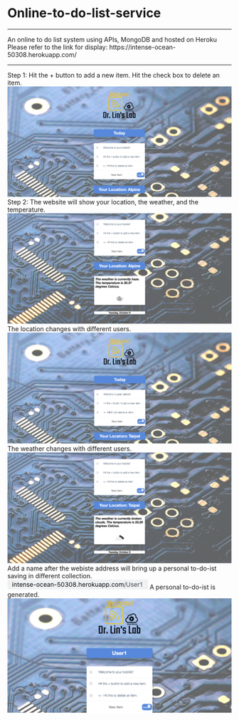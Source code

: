 # Online-to-do-list-service
<hr>
An online to do list system using APIs, MongoDB and hosted on Heroku
Please refer to the link for display: https://intense-ocean-50308.herokuapp.com/
<hr>
Step 1: Hit the + button to add a new item. Hit the check box to delete an item.
<img src="display1.png" alt="Display">
Step 2: The website will show your location, the weather, and the temperature.
<img src="display2.png" alt="Display">
The location changes with different users.
<img src="display3.png" alt="Display">
The weather changes with different users.
<img src="display4.png" alt="Display">
Add a name after the webiste address will bring up a personal to-do-ist saving in different collection.
<img src="display5.png" alt="Display">
A personal to-do-ist is generated.
<img src="display6.png" alt="Display">
